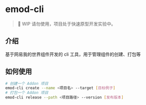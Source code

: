 # emod-cli

> 🚧 WIP 请勿使用，项目处于快速原型开发实验中。

## 介绍

基于网易我的世界组件开发的 cli 工具，用于管理组件的创建、打包等

## 如何使用

```bash
# 创建一个 Addon 项目
emod-cli create --name <项目名> --target [目标例子]
# 打包一个 Addon 项目
emod-cli release --path <项目路径> --version [发布版本]
```
